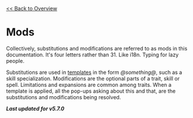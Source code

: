 [<< Back to Overview](./Overview.md "Overview")

# Mods
Collectively, substitutions and modifications are referred to as mods in this documentation. It's four letters rather than 31. Like i18n. Typing for lazy people.

Substitutions are used in [templates](./Character%20Template.md "Character Template") in the form *@something@*, such as a skill specialization. Modifications are the optional parts of a trait, skill or spell. Limitations and expansions are common among traits. When a template is applied, all the pop-ups asking about this and that, are the substitutions and modifications being resolved.

***Last updated for v5.7.0***